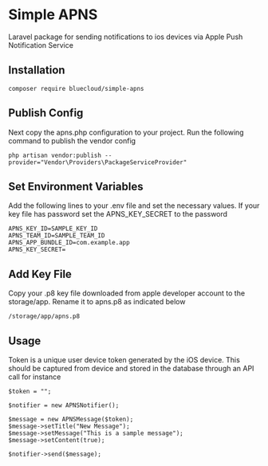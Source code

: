 # Simple APNS
Laravel package for sending notifications to ios devices via Apple Push Notification Service

## Installation
```
composer require bluecloud/simple-apns
```

## Publish Config
Next copy the apns.php configuration to your project. Run the following command to publish the vendor config

```
php artisan vendor:publish --provider="Vendor\Providers\PackageServiceProvider"
```

## Set Environment Variables
Add the following lines to your .env file and set the necessary values. 
If your key file has password set the APNS_KEY_SECRET to the password

```
APNS_KEY_ID=SAMPLE_KEY_ID
APNS_TEAM_ID=SAMPLE_TEAM_ID
APNS_APP_BUNDLE_ID=com.example.app
APNS_KEY_SECRET=
```

## Add Key File
Copy your .p8 key file downloaded from apple developer account to the storage/app. Rename it to apns.p8 as indicated below

```
/storage/app/apns.p8
```

## Usage
Token is a unique user device token generated by the iOS device. This should be captured from device and stored in the database through an API call for instance 
```
$token = "";

$notifier = new APNSNotifier();

$message = new APNSMessage($token);
$message->setTitle("New Message");
$message->setMessage("This is a sample message");
$message->setContent(true);

$notifier->send($message);
```

